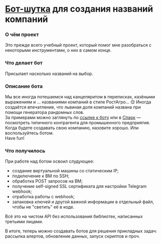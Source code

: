 # [Бот-шутка](https://t.me/silly_naming_bot) для создания названий компаний

### О чём проект
Это прежде всего учебный проект, который помог мне разобраться с некоторыми инструментами, о них в самом конце.

### Что делает бот
Присылает насколько названий на выбор.

### Описание бота
Мы все иногда потешаемся над канцеляритом в переписках, казёными выражениям и ... названиями компаний в стиле РостАгро... 😊
Иногда создаётся впечатление, что львиная доля компаний названа при помощи генератора рандомных слов.  
За примерами можно заглянуть по [ссылке к боту](https://t.me/silly_naming_bot) или в [Спарк](https://spark-interfax.ru/) — посмотреть типичного контрагента для промышенного предприятия.  
Когда будете создавать свою компанию, назовите хорошо. Или воспользуйтесь ботом.  
Have fun!

### Что получилось

При работе над ботом освоил слудующее:
- создание виртуальной машины со статическим IP;
- подключение к ВМ по SSH;
- обработка POST запросов на ВМ;
- получение self-signed SSL сертификата для настройки Telegram webhook;
- отработка работы с webhook;
- запаковка ключей и другой важной информации в отдельный файл, чтобы не "светить" её в коде.

Всё это на чистом API без использования библиотек, написанных третьими лицами.  

В итоге, теперь можно создавать ботов для решения прикладных задач: рассылка алертов, обновление данных, запуск скриптов и проч.
